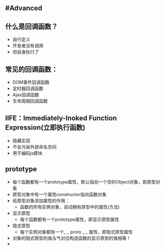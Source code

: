 #Advanced
---
什么是回调函数？
---
* 自行定义
* 开发者没有调用
* 但自身执行了

常见的回调函数：
---
* DOM事件回调函数
* 定时器回调函数
* Ajax回调函数
* 生命周期回调函数

IIFE：Immediately-Inoked Function Expression(立即执行函数)
---
* 隐藏实现
* 不会污染外部命名空间
* 用于编码js模块

prototype
---
* 每个函数都有一个prototype属性，默认指向一个空的Object对象，即原型对象
* 原型对象中有一个属性constructor指向函数对象
* 给原型对象添加属性的作用：
    * 函数的所有实例对象，自动拥有原型中的属性(方法)
* 显示原型
    * 每个函数都有一个prototype属性，即显示原型属性
* 隐式原型
    * 每个实例对象都有一个_ _ proto _ _ 属性，即隐式原型属性
* 对象的隐式原型的值与气对应构造函数的显示原型的值相等！
*  

